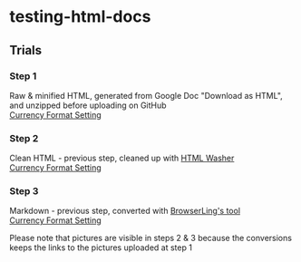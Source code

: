 # testing-html-docs

## Trials

### Step 1

Raw & minified HTML, generated from Google Doc "Download as HTML", and unzipped before uploading on GitHub  
[Currency Format Setting](https://ttoine.github.io/testing-html-docs/currency-format-setting/currencyformatsetting.html)

### Step 2

Clean HTML - previous step, cleaned up with [HTML Washer](https://www.htmlwasher.com/)  
[Currency Format Setting](https://ttoine.github.io/testing-html-docs/currency-format-setting/currencyformatsetting-clean.html) 

### Step 3

Markdown - previous step, converted with [BrowserLing's tool](https://www.browserling.com/tools/html-to-markdown)  
[Currency Format Setting](https://github.com/ttoine/testing-html-docs/blob/master/currency-format-setting/currencyformatsetting.md)

Please note that pictures are visible in steps 2 & 3 because the conversions keeps the links to the pictures uploaded at step 1

